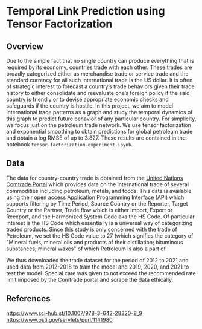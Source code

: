 # Temporal Link Prediction using Tensor Factorization

## Overview
Due to the simple fact that no single country can produce everything that is required by its economy, countries trade with each other. These trades are broadly categorized either as merchandise trade or service trade and the standard currency for all such international trade is the US dollar. It is often of strategic interest to forecast a country’s trade behaviors given their trade history to either consolidate and reevaluate one’s foreign policy if the said country is friendly or to devise appropriate economic checks and safeguards if the country is hostile. In this project, we aim to model international trade patterns as a graph and study the temporal dynamics of this graph to predict future behavior of any particular country. For simplicity, we focus just on the petroleum trade network. We use tensor factorization and exponential smoothing to obtain predictions for global petroleum trade and obtain a log RMSE of up to 3.827. These results are contained in the notebook `tensor-factorization-experiment.ipynb`.

## Data
The data for country-country trade is obtained from the [United Nations Comtrade Portal](https://comtrade.un.org/data/) which provides data on the international trade of several commodities including petroleum, metals, and foods. This data is available using their open access Application Programming Interface (API) which supports filtering by Time Period, Source Country or the Reporter, Target Country or the Partner, Trade flow which is either Import, Export or Reexport, and the Harmonized System Code aka the HS Code. Of particular interest is the HS Code which essentially is a universal way of categorizing traded products. Since this study is only concerned with the trade of Petroleum, we set the HS Code value to 27 (which signifies the category of "Mineral fuels, mineral oils and products of their distillation; bituminous substances; mineral waxes" of which Petroleum is also a part of.

We thus downloaded the trade dataset for the period of 2012 to 2021 and used data from 2012-2018 to train the model and 2019, 2020, and 2021 to test the model. Special care was given to not exceed the recommended rate limit imposed by the Comtrade portal and scrape the data ethically.

## References
https://www.sci-hub.st/10.1007/978-3-642-28320-8_9
https://www.osti.gov/servlets/purl/1141980
